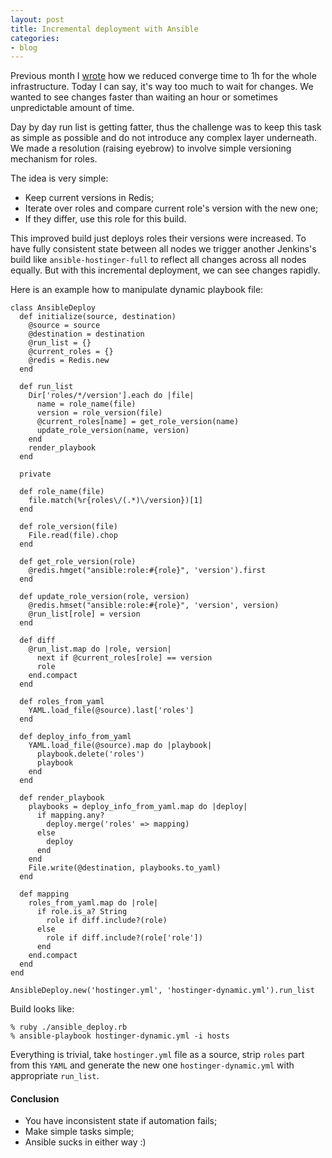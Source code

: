 ```yaml
---
layout: post
title: Incremental deployment with Ansible
categories:
- blog
---
```


Previous month I [wrote](http://blog.donatas.net/blog/2017/02/02/ansible-converge-time/) how we reduced converge time to 1h for the whole infrastructure. Today I can say, it's way too much to wait for changes. We wanted to see changes faster than waiting an hour or sometimes unpredictable amount of time.

Day by day run list is getting fatter, thus the challenge was to keep this task as simple as possible and do not introduce any complex layer underneath. We made a resolution (raising eyebrow) to involve simple versioning mechanism for roles.

The idea is very simple:

* Keep current versions in Redis;
* Iterate over roles and compare current role's version with the new one;
* If they differ, use this role for this build.

This improved build just deploys roles their versions were increased. To have fully consistent state between all nodes we trigger another Jenkins's build like `ansible-hostinger-full` to reflect all changes across all nodes equally. But with this incremental deployment, we can see changes rapidly.

Here is an example how to manipulate dynamic playbook file:

```
class AnsibleDeploy
  def initialize(source, destination)
    @source = source
    @destination = destination
    @run_list = {}
    @current_roles = {}
    @redis = Redis.new
  end

  def run_list
    Dir['roles/*/version'].each do |file|
      name = role_name(file)
      version = role_version(file)
      @current_roles[name] = get_role_version(name)
      update_role_version(name, version)
    end
    render_playbook
  end

  private

  def role_name(file)
    file.match(%r{roles\/(.*)\/version})[1]
  end

  def role_version(file)
    File.read(file).chop
  end

  def get_role_version(role)
    @redis.hmget("ansible:role:#{role}", 'version').first
  end

  def update_role_version(role, version)
    @redis.hmset("ansible:role:#{role}", 'version', version)
    @run_list[role] = version
  end

  def diff
    @run_list.map do |role, version|
      next if @current_roles[role] == version
      role
    end.compact
  end

  def roles_from_yaml
    YAML.load_file(@source).last['roles']
  end

  def deploy_info_from_yaml
    YAML.load_file(@source).map do |playbook|
      playbook.delete('roles')
      playbook
    end
  end

  def render_playbook
    playbooks = deploy_info_from_yaml.map do |deploy|
      if mapping.any?
        deploy.merge('roles' => mapping)
      else
        deploy
      end
    end
    File.write(@destination, playbooks.to_yaml)
  end

  def mapping
    roles_from_yaml.map do |role|
      if role.is_a? String
        role if diff.include?(role)
      else
        role if diff.include?(role['role'])
      end
    end.compact
  end
end

AnsibleDeploy.new('hostinger.yml', 'hostinger-dynamic.yml').run_list
```

Build looks like:

```
% ruby ./ansible_deploy.rb
% ansible-playbook hostinger-dynamic.yml -i hosts
```

Everything is trivial, take `hostinger.yml` file as a source, strip `roles` part from this `YAML` and generate the new one `hostinger-dynamic.yml` with appropriate `run_list`.

#### Conclusion

* You have inconsistent state if automation fails;
* Make simple tasks simple;
* Ansible sucks in either way :)
